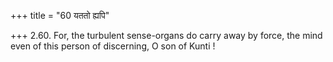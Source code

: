 +++
title = "60 यततो ह्यपि"

+++
2.60. For, the turbulent sense-organs do carry away by force, the mind
even of this person of discerning, O son of Kunti !
